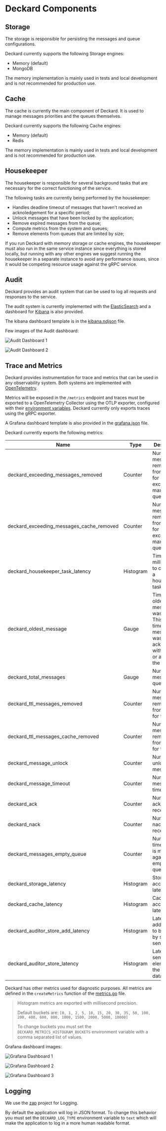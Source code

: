 # Deckard Components

## Storage

The storage is responsible for persisting the messages and queue configurations.

Deckard currently supports the following Storage engines:
- Memory (default)
- MongoDB

The memory implementation is mainly used in tests and local development and is not recommended for production use.

## Cache

The cache is currently the main component of Deckard. It is used to manage messages priorities and the queues themselves.

Deckard currently supports the following Cache engines:
- Memory (default)
- Redis

The memory implementation is mainly used in tests and local development and is not recommended for production use.

## Housekeeper

The housekeeper is responsible for several background tasks that are necessary for the correct functioning of the service.

The following tasks are currently being performed by the housekeeper:
- Handles deadline timeout of messages that haven't received an acknoledgement for a specific period;
- Unlock messages that have been locked by the application;
- Remove expired messages from the queue;
- Compute metrics from the system and queues;
- Remove elements from queues that are limited by size;

If you run Deckard with memory storage or cache engines, the housekeeper must also run in the same service instance since everything is stored locally, but running with any other engines we suggest running the housekeeper in a separate instance to avoid any performance issues, since it would be competing resource usage against the gRPC service.

## Audit

Deckard provides an audit system that can be used to log all requests and responses to the service.

The audit system is currently implemented with the [ElasticSearch](https://www.elastic.co/pt/elasticsearch/) and a dashboard for [Kibana](https://www.elastic.co/pt/kibana/) is also provided.

The kibana dashboard template is in the [kibana.ndjson](dashboards/kibana.ndjson) file.

Few images of the Audit dashboard:

![Audit Dashboard 1](audit/audit1.png)

![Audit Dashboard 2](audit/audit2.png)

## Trace and Metrics

Deckard provides instrumentation for trace and metrics that can be used in any observability system. Both systems are implemented with [OpenTelemetry](https://opentelemetry.io/).

Metrics will be exposed in the `/metrics` endpoint and traces must be exported to a OpenTelemetry Collector using the OTLP exporter, configured with their [environment variables](https://opentelemetry.io/docs/specs/otel/protocol/exporter/). Deckard currently only exports traces using the gRPC exporter.

A Grafana dashboard template is also provided in the [grafana.json](dashboards/grafana.json) file.

Deckard currently exports the following metrics:

| Name | Type | Description | Labels |
| ---- | ---- | ----------- | ---- |
| deckard_exceeding_messages_removed | Counter | Number of messages removed from storage for exceeding maximum queue size | `queue` |
| deckard_exceeding_messages_cache_removed | Counter | Number of messages removed from cache for exceeding maximum queue size | `queue` |
| deckard_housekeeper_task_latency | Histogram | Time in milliseconds to complete a housekeeper task. | `task`` |
| deckard_oldest_message | Gauge | Time the oldest queue message was used. This is the time the message was last acknoledged with success or added to the queue. | `queue` |
| deckard_total_messages | Gauge | Number of messages a queue has. | `queue` |
| deckard_ttl_messages_removed | Counter | Number of messages removed from storage for ttl | `queue` |
| deckard_ttl_messages_cache_removed | Counter | Number of messages removed from cache for ttl | `queue` |
| deckard_message_unlock | Counter | Number of unlocked messages. | `queue`, `lock_type` |
| deckard_message_timeout | Counter | Number of message timeouts | `queue` |
| deckard_ack | Counter | Number of acks received | `queue`, `reason` |
| deckard_nack | Counter | Number of nacks received | `queue`, `reason` |
| deckard_messages_empty_queue | Counter | Number of times a pull is made against an empty queue. | `queue` |
| deckard_storage_latency | Histogram | Storage access latency | `op`, `retry` |
| deckard_cache_latency | Histogram | Cache access latency | `op` |
| deckard_auditor_store_add_latency | Histogram | Latency to add an entry to be saved by storer sender | |
| deckard_auditor_store_latency | Histogram | Latency sending elements to the audit database | |

Deckard has other metrics used for diagnostic purposes. All metrics are defined in the `createMetrics` function of the [metrics.go](../internal/metrics/metrics.go) file.

> Histogram metrics are exported with millisecond precision.
>
> Default buckets are: `[0, 1, 2, 5, 10, 15, 20, 30, 35, 50, 100, 200, 400, 600, 800, 1000, 1500, 2000, 5000, 10000]`
>
> To change buckets you must set the `DECKARD_METRICS_HISTOGRAM_BUCKETS` environment variable with a comma separated list of values.

Grafana dashboard images:

![Grafana Dashboard 1](grafana/grafana1.png)

![Grafana Dashboard 2](grafana/grafana2.png)

![Grafana Dashboard 3](grafana/grafana3.png)

## Logging

We use the [zap](https://github.com/uber-go/zap) project for Logging.

By default the application will log in JSON format. To change this behavior you must set the `DECKARD_LOG_TYPE` environment variable to `text` which will make the application to log in a more human readable format.